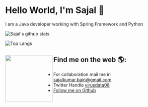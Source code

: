 # Hello World, I'm Sajal 👋

I am a Java developer working with Spring Framework and Python

![Sajal's github stats](https://github-readme-stats.vercel.app/api?username=sajalbain&count_private=true&show_icons=true&hide_border=true&text_color=212E46&icon_color=3C5480&title_color=0B3480)

![Top Langs](https://github-readme-stats.vercel.app/api/top-langs/?username=sajalbain&count_private=true&show_icons=true&hide_border=true&text_color=212E46&icon_color=3C5480&title_color=0B3480)

## Find me on the web 🌎:<img align="left" width="150" height="150" src="https://media.giphy.com/media/MF0Gm9Dla7yWoKeXrM/giphy.gif">
  - For collaboration mail me in [sajalkumar.bain@gmail.com](mailto:sajalkumar.bain@gmail.com)
  - Twitter Handle [virusdata08](https://twitter.com/virusdata08)
  - [Follow me on Github](https://github.com/sajalbain)
<!--
**sajalbain/sajalbain** is a ✨ _special_ ✨ repository because its `README.md` (this file) appears on your GitHub profile.

Here are some ideas to get you started:

- 🔭 I’m currently working on ...
- 🌱 I’m currently learning ...
- 👯 I’m looking to collaborate on ...
- 🤔 I’m looking for help with ...
- 💬 Ask me about ...
- 📫 How to reach me: ...
- 😄 Pronouns: ...
- ⚡ Fun fact: ...
-->
